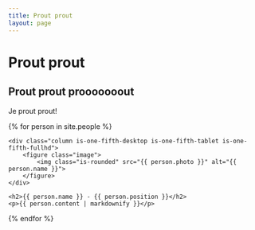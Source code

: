```yaml
---
title: Prout prout
layout: page
---
```


# Prout prout 

## Prout prout prooooooout

Je prout prout!


{% for person in site.people %}

    <div class="column is-one-fifth-desktop is-one-fifth-tablet is-one-fifth-fullhd">
        <figure class="image">
            <img class="is-rounded" src="{{ person.photo }}" alt="{{ person.name }}">
        </figure>
    </div>

    <h2>{{ person.name }} - {{ person.position }}</h2>
    <p>{{ person.content | markdownify }}</p>

{% endfor %}
